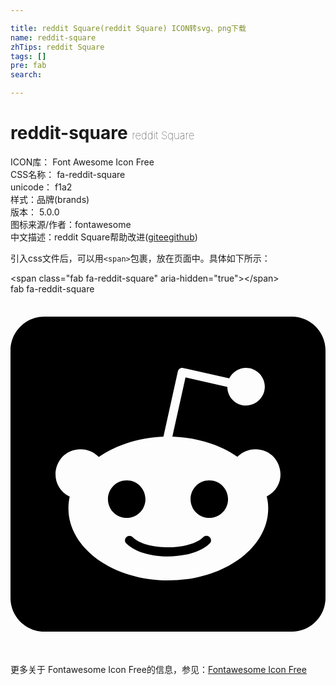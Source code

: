 ```yaml
---

title: reddit Square(reddit Square) ICON转svg、png下载
name: reddit-square
zhTips: reddit Square
tags: []
pre: fab
search: 

---
```


# reddit-square  <small style="font-size: 60%;font-weight: 100">reddit Square</small>


<div class="detail-page">
<p>
<span>
ICON库：
<span class="badge-secondary badge">Font Awesome Icon Free</span> 
</span>
<br/>
<span>
CSS名称：
<span class="badge-secondary badge">fa-reddit-square</span> 
</span>
<br/>
<span>
unicode：
<span class="badge-secondary badge">f1a2</span> 
<copy-btn content='f1a2' btn-title=""></copy-btn>
<copy-btn :content='String.fromCodePoint(parseInt("f1a2", 16))' btn-title="复制U"></copy-btn>
</span><br/><span>样式：<span class="badge-light badge">品牌(brands)</span></span>
<br/>
<span>
版本：
<span class="badge-secondary badge">5.0.0</span> 
</span>
<br/>
<span>图标来源/作者：<span class="badge-light badge">fontawesome</span></span> 
<br/>
<span class="zh-detail">中文描述：<span class="badge-primary badge">reddit Square</span><span class="help-link"><span>帮助改进</span>(<a href="https://gitee.com/liuwave/icon-helper/edit/master/json/fontawesome/brands/reddit-square.json" target="_blank" rel="noopener noreferrer">gitee</a><a href="https://github.com/liuwave/icon-helper/edit/master/json/fontawesome/brands/reddit-square.json" target="_blank" rel="noopener noreferrer">github</a></span>)</span><br/>
</p>
</div>
<div class="alert alert-dark">
  <i class="fab fa-reddit-square fa-xs"></i>
  <i class="fab fa-reddit-square fa-sm"></i>
  <i class="fab fa-reddit-square fa-lg"></i>
  <i class="fab fa-reddit-square fa-2x"></i>
  <i class="fab fa-reddit-square fa-3x"></i>
  <i class="fab fa-reddit-square fa-5x"></i>
  <i class="fab fa-reddit-square fa-7x"></i>
</div>
<div>
  <p>引入css文件后，可以用<code>&lt;span&gt;</code>包裹，放在页面中。具体如下所示：    
  </p>
  <div class="alert alert-primary" style="font-size: 14px">
    &lt;span class="fab fa-reddit-square" aria-hidden="true"&gt;&lt;/span&gt;
    <copy-btn content='<span class="fab fa-reddit-square" aria-hidden="true"></span>'></copy-btn>
  </div>
  <div class="alert alert-secondary">
    <i class="fab fa-reddit-square"
    style="font-size: 24px"
    aria-hidden="true"></i> fab fa-reddit-square
    <copy-btn content="fab fa-reddit-square" btn-title="复制图标名称"></copy-btn>
  </div>
</div>
<div id="svg" class="svg-wrap">
<svg xmlns="http://www.w3.org/2000/svg" viewBox="0 0 448 512"><path d="M283.2 345.5c2.7 2.7 2.7 6.8 0 9.2-24.5 24.5-93.8 24.6-118.4 0-2.7-2.4-2.7-6.5 0-9.2 2.4-2.4 6.5-2.4 8.9 0 18.7 19.2 81 19.6 100.5 0 2.4-2.3 6.6-2.3 9 0zm-91.3-53.8c0-14.9-11.9-26.8-26.5-26.8-14.9 0-26.8 11.9-26.8 26.8 0 14.6 11.9 26.5 26.8 26.5 14.6 0 26.5-11.9 26.5-26.5zm90.7-26.8c-14.6 0-26.5 11.9-26.5 26.8 0 14.6 11.9 26.5 26.5 26.5 14.9 0 26.8-11.9 26.8-26.5 0-14.9-11.9-26.8-26.8-26.8zM448 80v352c0 26.5-21.5 48-48 48H48c-26.5 0-48-21.5-48-48V80c0-26.5 21.5-48 48-48h352c26.5 0 48 21.5 48 48zm-99.7 140.6c-10.1 0-19 4.2-25.6 10.7-24.1-16.7-56.5-27.4-92.5-28.6l18.7-84.2 59.5 13.4c0 14.6 11.9 26.5 26.5 26.5 14.9 0 26.8-12.2 26.8-26.8 0-14.6-11.9-26.8-26.8-26.8-10.4 0-19.3 6.2-23.8 14.9l-65.7-14.6c-3.3-.9-6.5 1.5-7.4 4.8l-20.5 92.8c-35.7 1.5-67.8 12.2-91.9 28.9-6.5-6.8-15.8-11-25.9-11-37.5 0-49.8 50.4-15.5 67.5-1.2 5.4-1.8 11-1.8 16.7 0 56.5 63.7 102.3 141.9 102.3 78.5 0 142.2-45.8 142.2-102.3 0-5.7-.6-11.6-2.1-17 33.6-17.2 21.2-67.2-16.1-67.2z"/></svg>
</div>
<detail full-name='fa-reddit-square'></detail>
    
<div><p>更多关于  Fontawesome Icon Free的信息，参见：<a target="_blank" href="https://iconhelper.cn/fontawesome.html">Fontawesome Icon Free</a>
</p></div>
